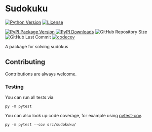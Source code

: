 # Sudokuku


[![Python Version](https://img.shields.io/pypi/pyversions/sudokuku?style=flat-square)](https://pypi.org/project/sudokuku)
[![License](https://img.shields.io/pypi/l/sudokuku?style=flat-square)](https://github.com/jonasstrube/sudokuku/blob/main/LICENSE)

[![PyPI Package Version](https://shields.io/pypi/v/sudokuku?style=flat-square)](https://pypi.org/project/sudokuku)
[![PyPI Downloads](https://img.shields.io/pypi/dm/sudokuku?style=flat-square)](https://pypi.org/project/sudokuku)
![GitHub Repository Size](https://shields.io/github/repo-size/jonasstrube/sudokuku?style=flat-square)
![GitHub Last Commit](https://img.shields.io/github/last-commit/jonasstrube/sudokuku?style=flat-square)
[![codecov](https://img.shields.io/codecov/c/github/jonasstrube/sudokuku?style=flat-square)](https://codecov.io/gh/jonasstrube/sudokuku)

A package for solving sudokus

## Contributing

Contributions are always welcome.

### Testing

You can run all tests via

    py -m pytest

You can also look up code coverage, for example using [pytest-cov](https://pypi.org/project/pytest-cov/).

    py -m pytest --cov src/sudokuku/
